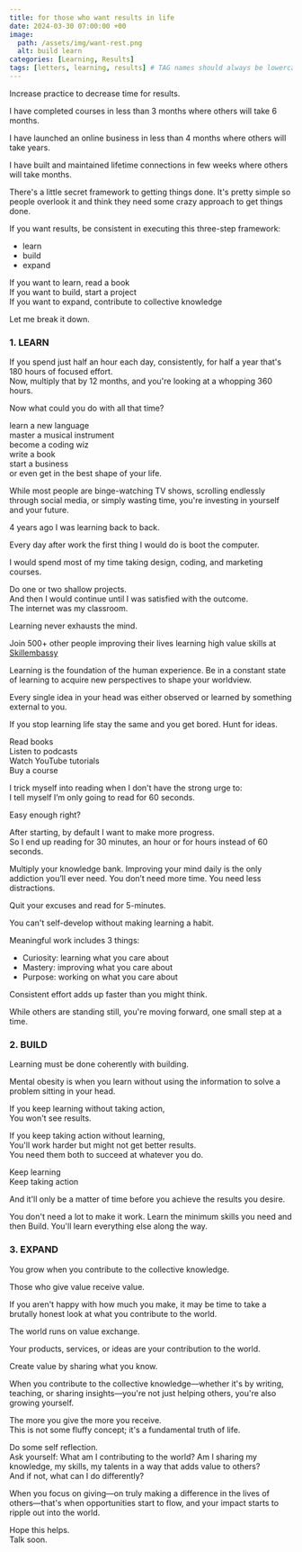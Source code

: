 ```yaml
---
title: for those who want results in life
date: 2024-03-30 07:00:00 +00
image:
  path: /assets/img/want-rest.png
  alt: build learn
categories: [Learning, Results]
tags: [letters, learning, results] # TAG names should always be lowercase
---
```


Increase practice to decrease time for results.

I have completed courses in less than 3 months where others will take 6 months.

I have launched an online business in less than 4 months where others will take years.

I have built and maintained lifetime connections in few weeks where others will take months.

There's a little secret framework to getting things done.
It's pretty simple so people overlook it and think they need some crazy approach to get things done.

If you want results, be consistent in executing this three-step framework:
 - learn  
 - build  
 - expand  

If you want to learn, read a book  
If you want to build, start a project   
If you want to expand, contribute to collective knowledge  

Let me break it down.

### 1. LEARN

If you spend just half an hour each day, consistently, for half a year
that's 180 hours of focused effort.  
Now, multiply that by 12 months, and you're looking at a whopping 360 hours.

Now what could you do with all that time?

learn a new language  
master a musical instrument   
become a coding wiz  
write a book   
start a business   
or even get in the best shape of your life.

While most people are binge-watching TV shows, scrolling endlessly through social media, or simply wasting time, you're investing in yourself and your future.

4 years ago I was learning back to back. 

Every day after work the first thing I would do is boot the computer. 

I would spend most of my time taking design, coding, and marketing courses.

Do one or two shallow projects.  
And then I would continue until I was satisfied with the outcome.  
The internet was my classroom. 

Learning never exhausts the mind.  

Join 500+ other people improving their lives learning high value skills at [Skillembassy](https://skillembassy.org)

Learning is the foundation of the human experience. 
Be in a constant state of learning to acquire new perspectives to shape your worldview.

Every single idea in your head was either observed or learned by something external to you. 

If you stop learning life stay the same and you get bored. Hunt for ideas.

Read books  
Listen to podcasts  
Watch YouTube tutorials  
Buy a course

I trick myself into reading when I don't have the strong urge to:  
I tell myself I’m only going to read for 60 seconds.

Easy enough right?

After starting, by default I want to make more progress.  
So I end up reading for 30 minutes, an hour or for hours instead of 60 seconds.

Multiply your knowledge bank.
Improving your mind daily is the only addiction you’ll ever need.
You don’t need more time. You need less distractions.

Quit your excuses and read for 5-minutes.

You can't self-develop without making learning a habit. 

Meaningful work includes 3 things:

 - Curiosity: learning what you care about
 - Mastery: improving what you care about
 - Purpose: working on what you care about

Consistent effort adds up faster than you might think. 

While others are standing still, you're moving forward, one small step at a time.

### 2. BUILD

Learning must be done coherently with building.

Mental obesity is when you learn without using the information to solve a problem sitting in your head.

If you keep learning without taking action,  
You won't see results.

If you keep taking action without learning,  
You'll work harder but might not get better results.  
You need them both to succeed at whatever you do. 

Keep learning  
Keep taking action

And it'll only be a matter of time before you achieve the results you desire.

You don't need a lot to make it work.
Learn the minimum skills you need and then Build.
You'll learn everything else along the way.

### 3. EXPAND

You grow when you contribute to the collective knowledge.

Those who give value receive value.

If you aren't happy with how much you make, it may be time to take a brutally honest look at what you contribute to the world.

The world runs on value exchange. 

Your products, services, or ideas are your contribution to the world.

Create value by sharing what you know.

When you contribute to the collective knowledge—whether it's by writing, teaching, or sharing insights—you're not just helping others, you're also growing yourself.

The more you give the more you receive.  
This is not some fluffy concept; it's a fundamental truth of life.

Do some self reflection.  
Ask yourself: What am I contributing to the world? Am I sharing my knowledge, my skills, my talents in a way that adds value to others?   
And if not, what can I do differently?

When you focus on giving—on truly making a difference in the lives of others—that's when opportunities start to flow, and your impact starts to ripple out into the world.

Hope this helps.  
Talk soon.



